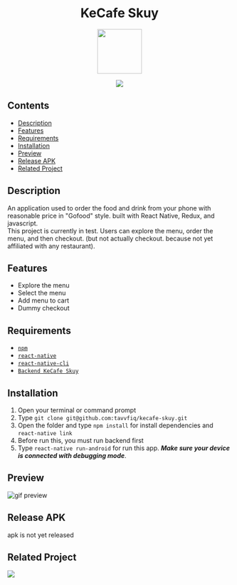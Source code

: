 <h1 align="center">KeCafe Skuy </h1> 
<p align="center"><img src="https://github.com/tavvfiq/kecafe-skuy/blob/master/android/app/src/main/res/mipmap-mdpi/ic_launcher_round.png" width="100px" height="100px"></p>
<p align="center" ><img src="https://img.shields.io/badge/Build%20with-React%20Native-61dbfb?style=popout&logo=react"> </p>

## Contents

- [Description](#description)
- [Features](#features)
- [Requirements](#requirements)
- [Installation](#installation)
- [Preview](#preview)
- [Release APK](#release-apk)
- [Related Project](#related-project)

## Description
An application used to order the food and drink from your phone with reasonable price in "Gofood" style. built with React Native, Redux, and javascript.<br>
This project is currently in test. Users can explore the menu, order the menu, and then checkout. (but not actually checkout. because not yet affiliated with any restaurant).

## Features
- Explore the menu
- Select the menu
- Add menu to cart
- Dummy checkout

## Requirements
* [`npm`](https://www.npmjs.com/get-npm)
* [`react-native`](https://facebook.github.io/react-native/docs/getting-started)
* [`react-native-cli`](https://facebook.github.io/react-native/docs/getting-started)
* [`Backend KeCafe Skuy`](https://github.com/tavvfiq/cafe-backend)

## Installation
1. Open your terminal or command prompt
2. Type `git clone git@github.com:tavvfiq/kecafe-skuy.git`
3. Open the folder and type `npm install` for install dependencies and `react-native link`
4. Before run this, you must run backend first
5. Type `react-native run-android` for run this app. ***Make sure your device is connected with debugging mode***.

## Preview

![gif preview](https://github.com/tavvfiq/kecafe-skuy/blob/master/preview/preview.gif)

## Release APK
<p>apk is not yet released</p>

## Related Project
<a href="https://github.com/tavvfiq/cafe-backend"><img src="https://img.shields.io/badge/Github-KeCafeSkuy%20Backend-61dbfb?style=popout&logo=github"></a>
